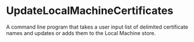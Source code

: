# UpdateLocalMachineCertificates
A command line program that takes a user input list of delimited certificate names and updates or adds them to the Local Machine store. 
